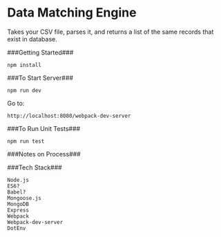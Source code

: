 # Data Matching Engine

Takes your CSV file, parses it, and returns a list of the same records that exist in database.

###Getting Started###

    npm install

###To Start Server###

    npm run dev

Go to:

    http://localhost:8080/webpack-dev-server

###To Run Unit Tests###

    npm run test

###Notes on Process###



###Tech Stack###

    Node.js
    ES6?
    Babel?
    Mongoose.js
    MongoDB
    Express
    Webpack
    Webpack-dev-server
    DotEnv